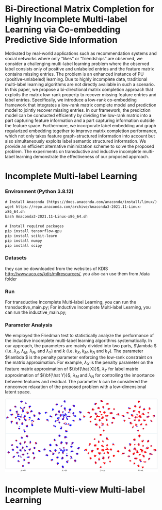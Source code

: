 # Bi-Directional Matrix Completion for Highly Incomplete Multi-label Learning via Co-embedding Predictive Side Information

Motivated by real-world applications such as recommendation systems and social networks where only “likes” or “friendships” are observed, we consider a challenging multi-label learning problem where the observed label consists only of positive and unlabeled entries and the feature matrix contains missing entries. The problem is an enhanced instance of PU (positive-unlabeled) learning. Due to highly incomplete data, traditional multi-label learning algorithms are not directly available in such a scenario. In this paper, we propose a bi-directional matrix completion approach that exploits the matrix low-rank property to recover missing feature entries and label entries. Specifically, we introduce a low-rank co-embedding framework that integrates a low-rank matrix complete model and prediction model to jointly recover missing entries. In our framework, the prediction model can be conducted efficiently by dividing the low-rank matrix into a part capturing feature information and a part capturing information outside the feature space. Furthermore, we incorporate label embedding and graph regularized embedding together to improve matrix completion performance, which not only takes feature graph-structured information into account but also simultaneously exploits label semantic structured information. We provide an efficient alternative minimization scheme to solve the proposed problem. The experiments on transductive and inductive incomplete multi-label learning demonstrate the effectiveness of our proposed approach.

# Incomplete Multi-label Learning

### Environment (Python 3.8.12)
```
# Install Anaconda (https://docs.anaconda.com/anaconda/install/linux/)
wget https://repo.anaconda.com/archive/Anaconda3-2021.11-Linux-x86_64.sh
bash Anaconda3-2021.11-Linux-x86_64.sh

# Install required packages
pip install tensorflow-gpu
pip install scikit-learn
pip install numpy
pip install scipy
```
### Datasets
they can be downloaded from the websites of KDIS http://www.uco.es/kdis/mllresources/, you also can use them from /data folder

### Run

For transductive Incomplete Multi-label Learning, you can run the transductive_main.py;
For inductive Incomplete Multi-label Learning, you can run the inductive_main.py;

### Parameter Analysis

We employed the Friedman test to statistically analyze the performance of the inductive incomplete multi-label learning algorithms systematically. 
In our approach, the parameters are mainly divided into two parts, $\lambda $ (i.e. ${\lambda _X}$, ${\lambda _M}$, ${\lambda _N}$, and ${\lambda _Y}$) and  $k$ (i.e. ${k_X}$, ${k_M}$,  ${k_N}$ and ${k_Y}$). The parameter $\lambda $ is the penalty parameter enforcing the low-rank constraint on the matrix approximation. For example, ${\lambda _X}$ is the penalty parameter on the feature matrix approximation of ${\bf{\hat X}}$, ${\lambda _Y}$ for label matrix approximation of ${\bf{\hat Y}}$, ${\lambda _M}$ and ${\lambda _N}$ for controlling the importance between features and residual. The parameter $k$ can be considered the nonconvex relaxation of the proposed problem with a low-dimensional latent space.
<p align="left"> 
<img width="800" src="https://github.com/AiXia520/TAMS/blob/main/utils/fig6.png">
</p>


# Incomplete Multi-view Multi-label Learning

